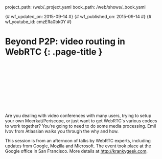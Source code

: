 project_path: /web/_project.yaml book_path: /web/shows/_book.yaml

{# wf_updated_on: 2015-09-14 #} {# wf_published_on: 2015-09-14 #} {# wf_youtube_id: cmzERa0bk0Y #}

# Beyond P2P: video routing in WebRTC {: .page-title }

<div class="video-wrapper">
  <iframe class="devsite-embedded-youtube-video" data-video-id="cmzERa0bk0Y"
          data-autohide="1" data-showinfo="0" frameborder="0" allowfullscreen>
  </iframe>
</div>

Are you dealing with video conferences with many users, trying to setup your own Meerkat/Periscope, or just want to get WebRTC's various codecs to work together? You're going to need to do some media processing. Emil Ivov from Atlassian walks you through the why and how.

This session is from an afternoon of talks by WebRTC experts, including updates from Google, Mozilla and Microsoft. The event took place at the Google office in San Francisco. More details at http://krankygeek.com.